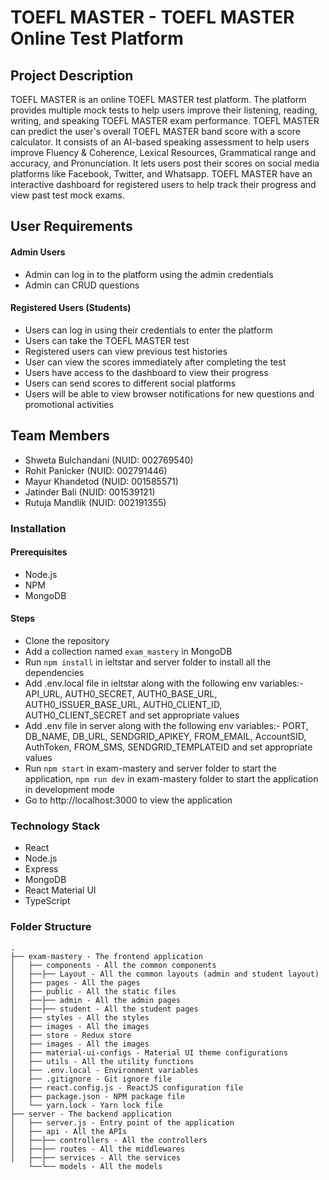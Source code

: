# TOEFL MASTER - TOEFL MASTER Online Test Platform
## Project Description
TOEFL MASTER is an online TOEFL MASTER test platform. The platform provides multiple mock tests to help users improve their listening, reading, writing, and speaking TOEFL MASTER exam performance. TOEFL MASTER can predict the user's overall TOEFL MASTER band score with a score calculator. It consists of an AI-based speaking assessment to help users improve Fluency & Coherence, Lexical Resources, Grammatical range and accuracy, and Pronunciation. It lets users post their scores on social media platforms like Facebook, Twitter, and Whatsapp. TOEFL MASTER have an interactive dashboard for registered users to help track their progress and view past test mock exams.

## User Requirements
#### Admin Users
- Admin can log in to the platform using the admin credentials
- Admin can CRUD questions

#### Registered Users (Students)
- Users can log in using their credentials to enter the platform 
- Users can take the TOEFL MASTER test 
- Registered users can view previous test histories 
- User can view the scores immediately after completing the test 
- Users have access to the dashboard to view their progress
- Users can send scores to different social platforms  
- Users will be able to view browser notifications for new questions and promotional activities


## Team Members
- Shweta Bulchandani (NUID: 002769540)
- Rohit Panicker (NUID: 002791446)
- Mayur Khandetod (NUID: 001585571)
- Jatinder Bali (NUID: 001539121)
- Rutuja Mandlik (NUID: 002191355)


### Installation
#### Prerequisites
- Node.js
- NPM
- MongoDB

#### Steps
- Clone the repository
- Add a collection named `exam_mastery` in MongoDB
- Run `npm install` in ieltstar and server folder to install all the dependencies
- Add .env.local file in ieltstar along with the following env variables:- API_URL, AUTH0_SECRET, AUTH0_BASE_URL, AUTH0_ISSUER_BASE_URL, AUTH0_CLIENT_ID, AUTH0_CLIENT_SECRET and set appropriate values
- Add .env file in server along with the following env variables:- PORT, DB_NAME, DB_URL, SENDGRID_APIKEY, FROM_EMAIL, AccountSID, AuthToken, FROM_SMS, SENDGRID_TEMPLATEID and set appropriate values
- Run `npm start` in exam-mastery and server folder to start the application, `npm run dev` in exam-mastery folder to start the application in development mode
- Go to http://localhost:3000 to view the application

### Technology Stack
- React
- Node.js
- Express
- MongoDB
- React Material UI
- TypeScript

### Folder Structure
```
.
├── exam-mastery - The frontend application
│   ├── components - All the common components
│   ├──├── Layout - All the common layouts (admin and student layout)
│   ├── pages - All the pages
│   ├── public - All the static files
│   ├──├── admin - All the admin pages
│   ├──├── student - All the student pages
│   ├── styles - All the styles
│   ├── images - All the images
│   ├── store - Redux store
│   ├── images - All the images
│   ├── material-ui-configs - Material UI theme configurations
│   ├── utils - All the utility functions
│   ├── .env.local - Environment variables
│   ├── .gitignore - Git ignore file
│   ├── react.config.js - ReactJS configuration file
│   ├── package.json - NPM package file
│   └── yarn.lock - Yarn lock file
├── server - The backend application
│   ├── server.js - Entry point of the application
│   ├── api - All the APIs
│   ├──├── controllers - All the controllers
│   ├──├── routes - All the middlewares
│   ├──├── services - All the services
    └──└── models - All the models

```



